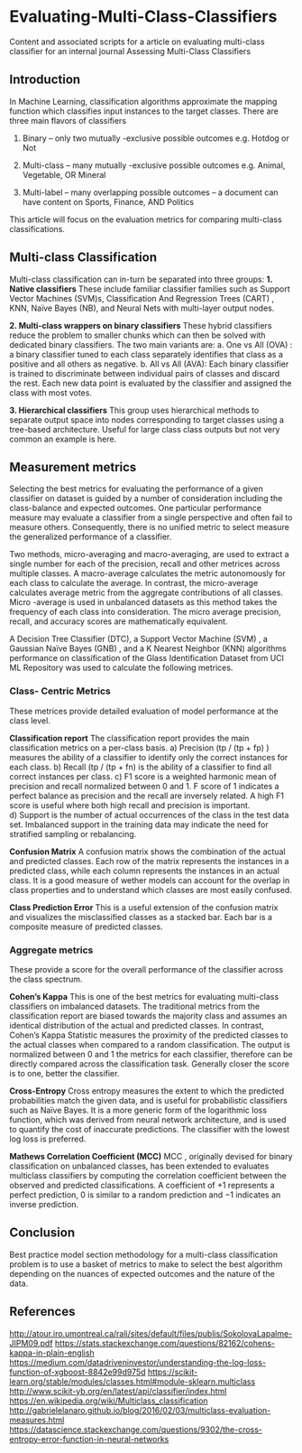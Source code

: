 # Evaluating-Multi-Class-Classifiers
Content and associated scripts for a article on evaluating multi-class classifier for an internal journal 
Assessing Multi-Class Classifiers

## Introduction 
In Machine Learning, classification algorithms approximate the mapping function which classifies input instances to the target classes.   There are three main flavors of classifiers

1.	Binary – only two mutually -exclusive possible outcomes e.g. Hotdog or Not 

2.	Multi-class – many mutually -exclusive possible outcomes e.g. Animal, Vegetable, OR Mineral

3.	Multi-label – many overlapping possible outcomes – a document can have content on Sports, Finance, AND Politics    

This article will focus on the evaluation metrics for comparing multi-class classifications.

## Multi-class Classification 
Multi-class classification can in-turn be separated into three groups:
**1.	Native classifiers** 
These include familiar classifier families such as Support Vector Machines (SVM)s, Classification And Regression Trees (CART) , KNN, Naïve Bayes (NB), and Neural Nets with multi-layer output nodes.

**2.	 Multi-class wrappers on binary classifiers**
These hybrid classifiers reduce the problem to smaller chunks which can then be solved with dedicated binary classifiers. The two main variants are:
a.	One vs All (OVA) : a binary classifier tuned to each class separately identifies that class as a positive and all others as negative. 
b.	All vs All (AVA): Each binary classifier is trained to discriminate between individual pairs of classes and discard the rest. Each new data point is evaluated by the classifier and assigned the class with most votes.

**3.	Hierarchical classifiers** 
This group uses hierarchical methods to separate output space into nodes corresponding to target classes using a tree-based architecture. Useful for large class class outputs but not very common an example is here.

## Measurement metrics 
Selecting the best metrics for evaluating the performance of a given classifier on dataset is guided by a number of consideration including the class-balance and expected outcomes. One particular performance measure may evaluate a classifier from a single perspective and often fail to measure others. Consequently, there is no unified metric to select measure the generalized performance of a classifier. 

Two methods, micro-averaging and macro-averaging, are used to extract a single number for each of the precision, recall and other metrices across multiple classes. A macro-average calculates the metric autonomously for each class to calculate the average. In contrast, the micro-average calculates average metric from the aggregate contributions of all classes. Micro -average is used in unbalanced datasets as this method takes the frequency of each class into consideration. The micro average precision, recall, and accuracy scores are mathematically equivalent.

A Decision Tree Classifier (DTC), a Support Vector Machine (SVM) , a Gaussian Naïve Bayes (GNB) , and a K Nearest Neighbor  (KNN) algorithms performance on classification of the Glass Identification Dataset  from UCI ML Repository was used to calculate the following metrices. 
### Class- Centric Metrics 

These metrices provide detailed evaluation of model performance at the class level.

**Classification report** 
The classification report provides the main classification metrics on a per-class basis. 
a)	Precision (tp / (tp + fp) ) measures the ability of a classifier to identify only the correct instances for each class.
b)	Recall (tp / (tp + fn) is the ability of a classifier to find all correct instances per class.
c)	F1 score is a weighted harmonic mean of precision and recall normalized between 0 and 1. F score of 1 indicates a perfect balance as precision and the recall are inversely related. A high F1 score is useful where both high recall and precision is important.  
d)	Support is the number of actual occurrences of the class in the test data set. Imbalanced support in the training data may indicate the need for stratified sampling or rebalancing.       

**Confusion Matrix**
A confusion matrix shows the combination of the actual and predicted classes. Each row of the matrix represents the instances in a predicted class, while each column represents the instances in an actual class. It is a good measure of wether models can account for the overlap in class properties and to understand which classes are most easily confused.

**Class Prediction Error**
This is a useful extension of the confusion matrix and visualizes the misclassified classes as a stacked bar. Each bar is a composite measure of predicted classes.
    
### Aggregate metrics 
These provide a score for the overall performance of the classifier across the class spectrum.

**Cohen’s Kappa**
This is one of the best metrics for evaluating multi-class classifiers on imbalanced datasets.
The traditional metrics from the classification report are biased towards the majority class and assumes an identical distribution of the actual and predicted classes. In contrast, Cohen’s Kappa Statistic measures the proximity of the predicted classes to the actual classes when compared to a random classification.  The output is normalized between 0 and 1 the metrics for each classifier, therefore can be directly compared  across the classification task. Generally closer the score is to one, better the classifier.

**Cross-Entropy** 
Cross entropy measures the extent to which the predicted probabilities match the given data, and is useful for probabilistic classifiers such as Naïve Bayes.  It is a more generic form of the logarithmic loss function, which was derived from neural network architecture, and is used to quantify the cost of inaccurate predictions. The classifier with the lowest log loss is preferred.

**Mathews Correlation Coefficient (MCC)**
MCC , originally devised for binary classification on unbalanced classes, has been extended to evaluates multiclass  classifiers by  computing the correlation coefficient between the observed and predicted classifications. A coefficient of +1 represents a perfect prediction, 0 is similar to a random prediction and −1 indicates an inverse prediction.

## Conclusion 
Best practice model section methodology for a multi-class classification problem is to use a basket of metrics to make to select the best algorithm depending on the nuances of expected outcomes and the nature of the data.

## References
http://atour.iro.umontreal.ca/rali/sites/default/files/publis/SokolovaLapalme-JIPM09.pdf
https://stats.stackexchange.com/questions/82162/cohens-kappa-in-plain-english
https://medium.com/datadriveninvestor/understanding-the-log-loss-function-of-xgboost-8842e99d975d
https://scikit-learn.org/stable/modules/classes.html#module-sklearn.multiclass
http://www.scikit-yb.org/en/latest/api/classifier/index.html
https://en.wikipedia.org/wiki/Multiclass_classification
http://gabrielelanaro.github.io/blog/2016/02/03/multiclass-evaluation-measures.html
https://datascience.stackexchange.com/questions/9302/the-cross-entropy-error-function-in-neural-networks
